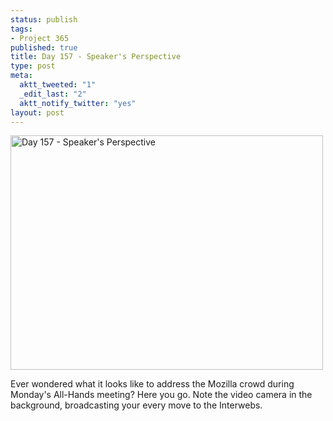 ```yaml
--- 
status: publish
tags: 
- Project 365
published: true
title: Day 157 - Speaker's Perspective
type: post
meta: 
  aktt_tweeted: "1"
  _edit_last: "2"
  aktt_notify_twitter: "yes"
layout: post
---
```

<a href="http://www.flickr.com/photos/freeed/5806949606/" title="Day 157 - Speaker's Perspective by Fred​, on Flickr"><img src="http://farm6.static.flickr.com/5304/5806949606_bc34296257.jpg" width="500" height="375" alt="Day 157 - Speaker's Perspective"/></a>

Ever wondered what it looks like to address the Mozilla crowd during Monday's All-Hands meeting? Here you go. Note the video camera in the background, broadcasting your every move to the Interwebs.
